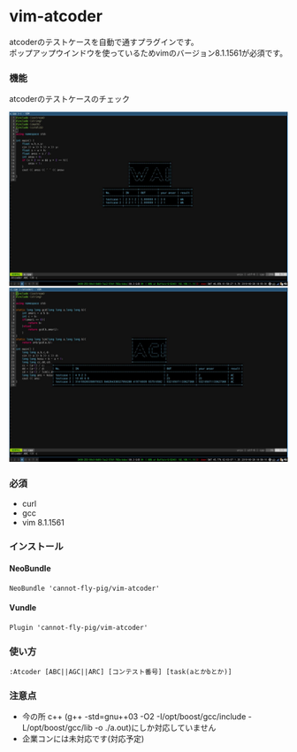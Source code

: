 # vim-atcoder

atcoderのテストケースを自動で通すプラグインです。<br>
ポップアップウインドウを使っているためvimのバージョン8.1.1561が必須です。

### 機能
atcoderのテストケースのチェック

![scrennshot0](screenshot/screenshot0.jpg)
![scrennshot1](screenshot/screenshot1.jpg)
### 必須
* curl
* gcc
* vim 8.1.1561

### インストール
#### NeoBundle

```
NeoBundle 'cannot-fly-pig/vim-atcoder'
```

#### Vundle

```
Plugin 'cannot-fly-pig/vim-atcoder'
```
### 使い方
```
:Atcoder [ABC||AGC||ARC] [コンテスト番号] [task(aとかbとか)]
```
### 注意点

* 今の所 c++ (g++ -std=gnu++03 -O2 -I/opt/boost/gcc/include -L/opt/boost/gcc/lib -o ./a.out)にしか対応していません
* 企業コンには未対応です(対応予定)
